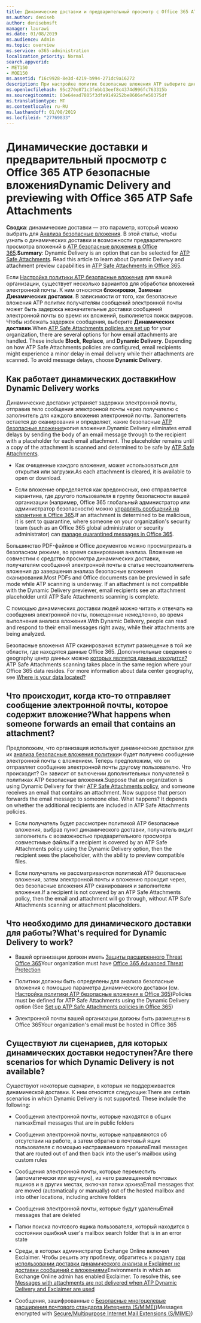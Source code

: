 ```yaml
---
title: Динамические доставки и предварительный просмотр с Office 365 ATP безопасные вложения
ms.author: deniseb
author: denisebmsft
manager: laurawi
ms.date: 01/08/2019
ms.audience: Admin
ms.topic: overview
ms.service: o365-administration
localization_priority: Normal
search.appverid:
- MET150
- MOE150
ms.assetid: f16c9928-8e3d-4219-b994-271dc9a16272
description: При настройке политик безопасные вложения ATP выберите динамических доставки, чтобы избежать задержек сообщение и включить людей для предварительного просмотра вложений, которые выполняется сканирование.
ms.openlocfilehash: 95c270e871c3febb13eef8c4374d996fc763315b
ms.sourcegitcommit: 03e64ead7805f3dfa9149252be8606efe50375df
ms.translationtype: MT
ms.contentlocale: ru-RU
ms.lasthandoff: 01/08/2019
ms.locfileid: "27769833"
---
```

# <a name="dynamic-delivery-and-previewing-with-office-365-atp-safe-attachments"></a><span data-ttu-id="4fc96-103">Динамические доставки и предварительный просмотр с Office 365 ATP безопасные вложения</span><span class="sxs-lookup"><span data-stu-id="4fc96-103">Dynamic Delivery and previewing with Office 365 ATP Safe Attachments</span></span>

<span data-ttu-id="4fc96-p101">**Сводка**: динамические доставки — это параметр, который можно выбрать для [Анализа безопасные вложения](atp-safe-attachments.md). В этой статье, чтобы узнать о динамических доставки и возможности предварительного просмотра вложений в [ATP безопасные вложения в Office 365](atp-safe-attachments.md).</span><span class="sxs-lookup"><span data-stu-id="4fc96-p101">**Summary**: Dynamic Delivery is an option that can be selected for [ATP Safe Attachments](atp-safe-attachments.md). Read this article to learn about Dynamic Delivery and attachment preview capabilities in [ATP Safe Attachments in Office 365](atp-safe-attachments.md).</span></span>

<span data-ttu-id="4fc96-p102">Если [Настройка политики ATP безопасные вложения](set-up-atp-safe-attachments-policies.md) для вашей организации, существует несколько вариантов для обработки вложений электронной почты. К ним относятся **блокировки**, **Замена**и **Динамических доставки**. В зависимости от того, как безопасные вложения ATP политик получателям сообщений электронной почты может быть задержка незначительные доставки сообщений электронной почты во время их вложений, выполняется поиск вирусов. Чтобы избежать задержек сообщения, выберите **Динамических доставки**.</span><span class="sxs-lookup"><span data-stu-id="4fc96-p102">When [ATP Safe Attachments policies are set up](set-up-atp-safe-attachments-policies.md) for your organization, there are several options for how email attachments are handled. These include **Block**, **Replace**, and **Dynamic Delivery**. Depending on how ATP Safe Attachments policies are configured, email recipients might experience a minor delay in email delivery while their attachments are scanned. To avoid message delays, choose **Dynamic Delivery**.</span></span>
  
## <a name="how-dynamic-delivery-works"></a><span data-ttu-id="4fc96-110">Как работает динамических доставки</span><span class="sxs-lookup"><span data-stu-id="4fc96-110">How Dynamic Delivery works</span></span>
  
<span data-ttu-id="4fc96-p103">Динамические доставки устраняет задержки электронной почты, отправив тело сообщения электронной почты через получателю с заполнитель для каждого вложения электронной почты. Заполнитель остается до сканирования и определяет, какие безопасные [ATP безопасные вложения](atp-safe-attachments.md)копия вложения.</span><span class="sxs-lookup"><span data-stu-id="4fc96-p103">Dynamic Delivery eliminates email delays by sending the body of an email message through to the recipient with a placeholder for each email attachment. The placeholder remains until a copy of the attachment is scanned and determined to be safe by [ATP Safe Attachments](atp-safe-attachments.md).</span></span> 

- <span data-ttu-id="4fc96-113">Как очищенные каждого вложения, может использоваться для открытия или загрузки.</span><span class="sxs-lookup"><span data-stu-id="4fc96-113">As each attachment is cleared, it is available to open or download.</span></span> 

- <span data-ttu-id="4fc96-114">Если вложение определяется как вредоносных, оно отправляется карантина, где другого пользователя в группу безопасности вашей организации (например, Office 365 глобальный администратор или администратор безопасности) можно [управлять сообщений на карантине в Office 365](manage-quarantined-messages-and-files.md).</span><span class="sxs-lookup"><span data-stu-id="4fc96-114">If an attachment is determined to be malicious, it is sent to quarantine, where someone on your organization's security team (such as an Office 365 global administrator or security administrator) can [manage quarantined messages in Office 365](manage-quarantined-messages-and-files.md).</span></span>

<span data-ttu-id="4fc96-p104">Большинство PDF-файлов и Office документов можно просматривать в безопасном режиме, во время сканирования анализа. Вложение не совместим с средство просмотра динамических доставки, получателям сообщений электронной почты в статье местозаполнитель вложения до завершения анализа безопасные вложения сканирования.</span><span class="sxs-lookup"><span data-stu-id="4fc96-p104">Most PDFs and Office documents can be previewed in safe mode while ATP scanning is underway. If an attachment is not compatible with the Dynamic Delivery previewer, email recipients see an attachment placeholder until ATP Safe Attachments scanning is complete.</span></span>

<span data-ttu-id="4fc96-117">С помощью динамических доставки людей можно читать и отвечать на сообщения электронной почты, помещенные немедленно, во время выполнения анализа вложения.</span><span class="sxs-lookup"><span data-stu-id="4fc96-117">With Dynamic Delivery, people can read and respond to their email messages right away, while their attachments are being analyzed.</span></span> 

<span data-ttu-id="4fc96-p105">Безопасные вложения ATP сканирования вступит размещение в той же области, где находятся данные Office 365. Дополнительные сведения о geography центр данных можно [которых является данных находится?](https://products.office.com/where-is-your-data-located?geo=All)</span><span class="sxs-lookup"><span data-stu-id="4fc96-p105">ATP Safe Attachments scanning takes place in the same region where your Office 365 data resides. For more information about data center geography, see [Where is your data located?](https://products.office.com/where-is-your-data-located?geo=All)</span></span> 
  
## <a name="what-happens-when-someone-forwards-an-email-that-contains-an-attachment"></a><span data-ttu-id="4fc96-120">Что происходит, когда кто-то отправляет сообщение электронной почты, которое содержит вложение?</span><span class="sxs-lookup"><span data-stu-id="4fc96-120">What happens when someone forwards an email that contains an attachment?</span></span>

<span data-ttu-id="4fc96-p106">Предположим, что организация использует динамические доставки для их [анализа безопасные вложения политики](set-up-atp-safe-attachments-policies.md)и будет получено сообщение электронной почты с вложением. Теперь предположим, что он отправляет сообщение электронной почты другому пользователю. Что происходит? Он зависит от включении дополнительных получателей в политиках ATP безопасные вложения.</span><span class="sxs-lookup"><span data-stu-id="4fc96-p106">Suppose that an organization is using Dynamic Delivery for their [ATP Safe Attachments policy](set-up-atp-safe-attachments-policies.md), and someone receives an email that contains an attachment. Now suppose that person forwards the email message to someone else. What happens? It depends on whether the additional recipients are included in ATP Safe Attachments policies.</span></span>
  
- <span data-ttu-id="4fc96-125">Если получатель будет рассмотрен политикой ATP безопасные вложения, выбрав пункт динамического доставки, получатель видит заполнитель с возможностью предварительного просмотра совместимые файлы.</span><span class="sxs-lookup"><span data-stu-id="4fc96-125">If a recipient is covered by an ATP Safe Attachments policy using the Dynamic Delivery option, then the recipient sees the placeholder, with the ability to preview compatible files.</span></span>
    
- <span data-ttu-id="4fc96-126">Если получатель не рассматриваются политикой ATP безопасные вложения, затем электронной почты и вложению проходит через, без безопасные вложения ATP сканирования и заполнители вложения.</span><span class="sxs-lookup"><span data-stu-id="4fc96-126">If a recipient is not covered by an ATP Safe Attachments policy, then the email and attachment will go through, without ATP Safe Attachments scanning or attachment placeholders.</span></span>
    
## <a name="whats-required-for-dynamic-delivery-to-work"></a><span data-ttu-id="4fc96-127">Что необходимо для динамического доставки для работы?</span><span class="sxs-lookup"><span data-stu-id="4fc96-127">What's required for Dynamic Delivery to work?</span></span>

- <span data-ttu-id="4fc96-128">Вашей организации должен иметь [Защиты расширенного Threat Office 365](office-365-atp.md)</span><span class="sxs-lookup"><span data-stu-id="4fc96-128">Your organization must have [Office 365 Advanced Threat Protection](office-365-atp.md)</span></span>
    
- <span data-ttu-id="4fc96-129">Политики должны быть определены для анализа безопасные вложения с помощью параметра динамического доставки (см. [Настройка политики ATP безопасные вложения в Office 365](set-up-atp-safe-attachments-policies.md))</span><span class="sxs-lookup"><span data-stu-id="4fc96-129">Policies must be defined for ATP Safe Attachments using the Dynamic Delivery option (See [Set up ATP Safe Attachments policies in Office 365](set-up-atp-safe-attachments-policies.md))</span></span>
    
- <span data-ttu-id="4fc96-130">Электронной почты вашей организации должны быть размещены в Office 365</span><span class="sxs-lookup"><span data-stu-id="4fc96-130">Your organization's email must be hosted in Office 365</span></span>
    
## <a name="are-there-scenarios-for-which-dynamic-delivery-is-not-available"></a><span data-ttu-id="4fc96-131">Существуют ли сценариев, для которых динамических доставки недоступен?</span><span class="sxs-lookup"><span data-stu-id="4fc96-131">Are there scenarios for which Dynamic Delivery is not available?</span></span>

<span data-ttu-id="4fc96-p107">Существуют некоторые сценарии, в которых не поддерживается динамической доставки. К ним относятся следующие:</span><span class="sxs-lookup"><span data-stu-id="4fc96-p107">There are certain scenarios in which Dynamic Delivery is not supported. These include the following:</span></span>
  
- <span data-ttu-id="4fc96-134">Сообщения электронной почты, которые находятся в общих папках</span><span class="sxs-lookup"><span data-stu-id="4fc96-134">Email messages that are in public folders</span></span>
    
- <span data-ttu-id="4fc96-135">Сообщения электронной почты, которые направляются об отсутствии на работе, а затем обратно в почтовый ящик пользователя с помощью настраиваемого правила</span><span class="sxs-lookup"><span data-stu-id="4fc96-135">Email messages that are routed out of and then back into the user's mailbox using custom rules</span></span>
    
- <span data-ttu-id="4fc96-136">Сообщения электронной почты, которые переместить (автоматически или вручную), из него размещенной почтовых ящиков и в других местах, включая папки архива</span><span class="sxs-lookup"><span data-stu-id="4fc96-136">Email messages that are moved (automatically or manually) out of the hosted mailbox and into other locations, including archive folders</span></span>
    
- <span data-ttu-id="4fc96-137">Сообщения электронной почты, которые будут удалены</span><span class="sxs-lookup"><span data-stu-id="4fc96-137">Email messages that are deleted</span></span>
    
- <span data-ttu-id="4fc96-138">Папки поиска почтового ящика пользователя, который находится в состоянии ошибки</span><span class="sxs-lookup"><span data-stu-id="4fc96-138">A user's mailbox search folder that is in an error state</span></span>
    
- <span data-ttu-id="4fc96-p108">Среды, в которых администратор Exchange Online включил Exclaimer. Чтобы решить эту проблему, обратитесь к разделу [при использовании доставки динамического анализа и Exclaimer не доставки сообщений с вложениями](https://support.microsoft.com/help/4014438/messages-with-attachments-are-not-delivered-when-atp-dynamic-delivery)</span><span class="sxs-lookup"><span data-stu-id="4fc96-p108">Environments in which an Exchange Online admin has enabled Exclaimer. To resolve this, see [Messages with attachments are not delivered when ATP Dynamic Delivery and Exclaimer are used](https://support.microsoft.com/help/4014438/messages-with-attachments-are-not-delivered-when-atp-dynamic-delivery)</span></span>

- <span data-ttu-id="4fc96-141">Сообщения, зашифрованные с [Безопасные многоцелевые расширения почтового стандарта Интернета (S/MIME)](s-mime-for-message-signing-and-encryption.md))</span><span class="sxs-lookup"><span data-stu-id="4fc96-141">Messages encrypted with [Secure/Multipurpose Internet Mail Extensions (S/MIME)](s-mime-for-message-signing-and-encryption.md))</span></span>
    
